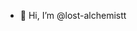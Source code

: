 - 👋 Hi, I’m @lost-alchemistt

<!---
lost-alchemistt/lost-alchemistt is a ✨ special ✨ repository because its `README.md` (this file) appears on your GitHub profile.
You can click the Preview link to take a look at your changes.
--->
